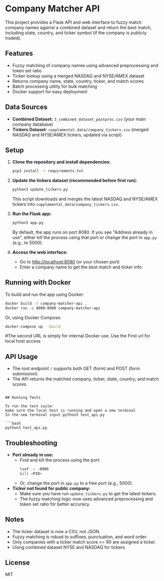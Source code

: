 # Company Matcher API

This project provides a Flask API and web interface to fuzzy match company names against a combined dataset and return the best match, including state, country, and ticker symbol (if the company is publicly traded).

## Features
- Fuzzy matching of company names using advanced preprocessing and token set ratio
- Ticker lookup using a merged NASDAQ and NYSE/AMEX dataset
- Returns company name, state, country, ticker, and match scores
- Batch processing utility for bulk matching
- Docker support for easy deployment

## Data Sources
- **Combined Dataset:** `3_combined_dataset_postproc.csv` (your main company database)
- **Tickers Dataset:** `supplemental_data/company_tickers.csv` (merged NASDAQ and NYSE/AMEX tickers, updated via script)

## Setup
1. **Clone the repository and install dependencies:**
   ```bash
   pip3 install -r requirements.txt
   ```

2. **Update the tickers dataset (recommended before first run):**
   ```bash
   python3 update_tickers.py
   ```
   This script downloads and merges the latest NASDAQ and NYSE/AMEX tickers into `supplemental_data/company_tickers.csv`.

3. **Run the Flask app:**
   ```bash
   python3 app.py
   ```
   By default, the app runs on port 8080. If you see "Address already in use", either kill the process using that port or change the port in `app.py` (e.g., to 5000).

4. **Access the web interface:**
   - Go to [http://localhost:8080](http://localhost:8080) (or your chosen port)
   - Enter a company name to get the best match and ticker info

## Running with Docker

To build and run the app using Docker:

```bash
docker build -t company-matcher-api .
docker run -p 8080:8080 company-matcher-api
```

Or, using Docker Compose:

```bash
docker-compose up --build
```
#The second URL is simply for internal Docker use. Use the First url for local host access

## API Usage
- The root endpoint `/` supports both GET (form) and POST (form submission).
- The API returns the matched company, ticker, state, country, and match scores.

```

## Running Tests

To run the test suite:
make sure the local host is running and open a new terminal
In the new terminal input python3 test_api.py

```bash
python3 test_api.py
```

## Troubleshooting
- **Port already in use:**
  - Find and kill the process using the port:
    ```bash
    lsof -i :8080
    kill <PID>
    ```
  - Or, change the port in `app.py` to a free port (e.g., 5000).
- **Ticker not found for public company:**
  - Make sure you have run `update_tickers.py` to get the latest tickers.
  - The fuzzy matching logic now uses advanced preprocessing and token set ratio for better accuracy.

## Notes
- The ticker dataset is now a CSV, not JSON.
- Fuzzy matching is robust to suffixes, punctuation, and word order.
- Only companies with a ticker match score >= 90 are assigned a ticker.
- Uisng combined dataset NYSE and NASDAQ for tickers

## License
MIT 